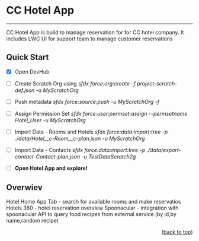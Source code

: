 # CC Hotel App
- - - -
<a name="readme-top"></a>

CC Hotel App is build to manage reservation for for CC hotel company. It includes LWC UI for support team to manage customer reservations


## Quick Start ##

- [x] Open DevHub
- [ ] Create Scratch Org using 	*sfdx force:org:create -f project-scratch-def.json -a MyScratchOrg* 
- [ ] Push metadata 	*sfdx force:source:push -u MyScratchOrg -f*
- [ ] Assign Permission Set 	*sfdx force:user:permset:assign --permsetname Hotel_User -u MyScratchOrg* 
- [ ] Import Data - Rooms and Hotels	*sfdx force:data:import:tree -p ./data/Hotel__c-Room__c-plan.json -u MyScratchOrg* 
- [ ] Import Data - Contacts	*sfdx force:data:import:tree -p ./data/export-contact-Contact-plan.json -u TestDataScratch2g* 

- [ ] **Open Hotel App and explore!**


## Overwiev ##
Hotel Home App Tab - search for available rooms and make reservatios
Hotels 360 - hotel reservation overview
Spoonacular - integration with spoonacular API to query food recipes from external service (by id,by name,random recipe)


<p align="right">(<a href="#readme-top">back to top</a>)</p>






